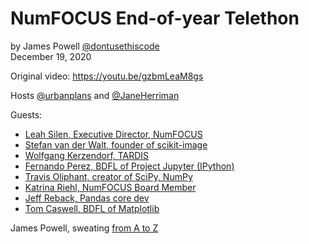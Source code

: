 # NumFOCUS End-of-year Telethon 
by James Powell [@dontusethiscode](https://twitter.com/dontusethiscode)  
December 19, 2020

Original video: https://youtu.be/gzbmLeaM8gs

Hosts [@urbanplans](https://twitter.com/urbanplans) and [@JaneHerriman](https://twitter.com/JaneHerriman)

Guests:
- [Leah Silen, Executive Director, NumFOCUS](https://youtu.be/gzbmLeaM8gs?t=910)
- [Stefan van der Walt, founder of scikit-image](https://youtu.be/gzbmLeaM8gs?t=3769) 
- [Wolfgang Kerzendorf, TARDIS](https://youtu.be/gzbmLeaM8gs?t=3956)
- [Fernando Perez, BDFL of Project Jupyter (IPython)](https://youtu.be/gzbmLeaM8gs?t=6430)
- [Travis Oliphant, creator of SciPy, NumPy](https://youtu.be/gzbmLeaM8gs?t=6709)
- [Katrina Riehl, NumFOCUS Board Member](https://youtu.be/gzbmLeaM8gs?t=9278)
- [Jeff Reback, Pandas core dev](https://youtu.be/gzbmLeaM8gs?t=9455)
- [Tom Caswell, BDFL of Matplotlib](https://youtu.be/gzbmLeaM8gs?t=12782)

James Powell, sweating [from A to Z](video_timing.md)
